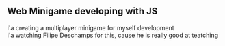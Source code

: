 <h2> Web Minigame developing with JS </h2>

<p> 
  I'a creating a multiplayer minigame for myself development <br>
  I'a watching Filipe Deschamps for this, cause he is really good at teatching <br>
</p>

